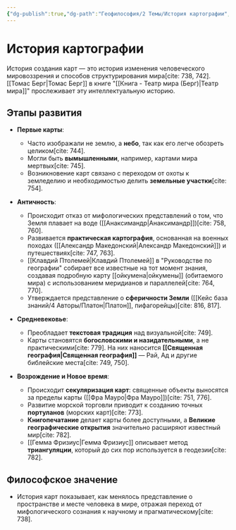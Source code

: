 ```yaml
---
{"dg-publish":true,"dg-path":"Геофилософия/2 Темы/История картографии","permalink":"/geofilosofiya/2-temy/istoriya-kartografii/"}
---
```


# История картографии

История создания карт — это история изменения человеческого мировоззрения и способов структурирования мира[cite: 738, 742]. [[Томас Берг\|Томас Берг]] в книге "[[Книга - Театр мира (Берг)\|Театр мира]]" прослеживает эту интеллектуальную историю.

## Этапы развития

- **Первые карты**:
    - Часто изображали не землю, а **небо**, так как его легче обозреть целиком[cite: 744].
    - Могли быть **вымышленными**, например, картами мира мертвых[cite: 745].
    - Возникновение карт связано с переходом от охоты к земледелию и необходимостью делить **земельные участки**[cite: 754].

- **Античность**:
    - Происходит отказ от мифологических представлений о том, что Земля плавает на воде ([[Анаксимандр\|Анаксимандр]])[cite: 758, 760].
    - Развивается **практическая картография**, основанная на военных походах ([[Александр Македонский\|Александр Македонский]]) и путешествиях[cite: 747, 763].
    - [[Клавдий Птолемей\|Клавдий Птолемей]] в "Руководстве по географии" собирает все известные на тот момент знания, создавая подробную карту [[ойкумена\|ойкумены]] (обитаемого мира) с использованием меридианов и параллелей[cite: 764, 770].
    - Утверждается представление о **сферичности Земли** ([[Кейс база знаний/4 Авторы/Платон\|Платон]], пифагорейцы)[cite: 816, 817].

- **Средневековье**:
    - Преобладает **текстовая традиция** над визуальной[cite: 749].
    - Карты становятся **богословскими и назидательными**, а не практическими[cite: 779]. На них наносится **[[Священная география\|Священная география]]** — Рай, Ад и другие библейские места[cite: 749, 750].

- **Возрождение и Новое время**:
    - Происходит **секуляризация карт**: священные объекты выносятся за пределы карты ([[Фра Мауро\|Фра Мауро]])[cite: 751, 776].
    - Развитие морской торговли приводит к созданию точных **портуланов** (морских карт)[cite: 773].
    - **Книгопечатание** делает карты более доступными, а **Великие географические открытия** значительно расширяют известный мир[cite: 782].
    - [[Гемма Фризиус\|Гемма Фризиус]] описывает метод **триангуляции**, который до сих пор используется в геодезии[cite: 782].

## Философское значение
- История карт показывает, как менялось представление о пространстве и месте человека в мире, отражая переход от мифологического сознания к научному и прагматическому[cite: 738].


